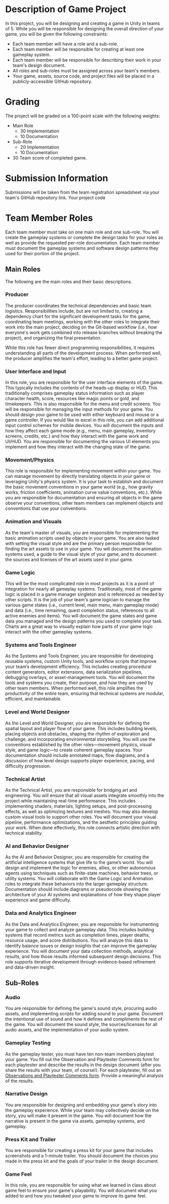 # Description of Game Project

In this project, you will be designing and creating a game in Unity in teams of 5. While you will be responsible for designing the overall direction of your game, you will be given the following constraints:
* Each team member will have a role and a sub-role.
* Each team member will be responsible for creating at least one gameplay system.
* Each team member will be responsible for describing their work in your team's design document. 
* All roles and sub-roles must be assigned across your team's members.
* Your game, assets, source code, and project files will be placed in a publicly-accessible GitHub repository.

# Grading

The project will be graded on a 100-point scale with the following weights:
* Main Role
  * 30 Implementation
  * 10 Documentation
* Sub-Role
  * 20 Implementation
  * 10 Documentation
* 30 Team score of completed game.

# Submission Information

Submissions will be taken from the team registration spreadsheet via your team's GitHub repository link. Your project code

# Team Member Roles

Each team member must take on one main role and one sub-role. You will create the gameplay systems or complete the design tasks for your roles as well as provide the requested per-role documentation. Each team member must document the gameplay systems and software design patterns they used for their portion of the project.

## Main Roles

The following are the main roles and their basic descriptions.

### Producer

The producer coordinates the technical dependencies and basic team logistics. Responsibilities include, but are not limited to, creating a dependency chart for the significant development tasks for the game, coordinating team meetings, working with the other roles to integrate their work into the main project, deciding on the Git-based workflow (i.e., how everyone's work gets combined into release branches without breaking the project), and organizing the final presentation.

While this role has fewer direct programming responsibilities, it requires understanding all parts of the development process. When performed well, the producer amplifies the team's effort, leading to a better game project.

### User Interface and Input

In this role, you are responsible for the user interface elements of the game. This typically includes the contents of the heads-up display or HUD. This traditionally comprises gameplay status information such as player character health, score, resources like magic points or gold,  and timekeepers. This is also responsible for the menu and credit screens. You will be responsible for managing the input methods for your game. You should design your game to be used with either keyboard and mouse or a game controller. If you would like to excel in this role, you can add additional input control schemes for mobile devices. You will document the inputs and how they affect each game mode (e.g., menu, main gameplay, inventory screens, credits, etc.) and how they interact with the game work and UI/HUD. You are responsible for documenting the various UI elements you implement and how they interact with the changing state of the game.

### Movement/Physics

This role is responsible for implementing movement within your game. You can manage movement by directly translating objects in your game or leveraging Unity's physics system. It is your task to establish and document the basic movement conventions in your game world (e.g., how gravity works, friction coefficients, animation curve value conventions, etc.). While you are responsible for documentation and ensuring all objects in the game observe your conventions, other team members can implement objects and conventions that use your conventions.

### Animation and Visuals

As the team's master of visuals, you are responsible for implementing the basic animation scripts used by objects in your game. You are also tasked with setting the visual style and are the primary person responsible for finding the art assets to use in your game. You will document the animation systems used, a guide to the visual style of your game, and to document the sources and licenses of the art assets used in your game. 


### Game Logic

This will be the most complicated role in most projects as it is a point of integration for nearly all gameplay systems. Traditionally, most of the game logic is placed in a game manager singleton and is referenced as needed by other scripts. It is the job of your team's game logician to manage the various game states (i.e., current level, main menu, main gameplay mode) and data (i.e., time remaining, quest completion status, references to all active enemies and items).  You will document the game states and game data you managed and the design patterns you used to complete your task. Charts are a great way to visually explain how parts of your game logic interact with the other gameplay systems.


### Systems and Tools Engineer

As the Systems and Tools Engineer, you are responsible for developing reusable systems, custom Unity tools, and workflow scripts that improve your team’s development efficiency. This includes creating procedural content generators, editor extensions, data serialization pipelines, debugging overlays, or asset-management tools. You will document the tools and systems you create, their purpose, and how they are used by other team members. When performed well, this role amplifies the productivity of the entire team, ensuring that technical systems are modular, efficient, and maintainable.

### Level and World Designer

As the Level and World Designer, you are responsible for defining the spatial layout and player flow of your game. This includes building levels, placing objects and obstacles, shaping the rhythm of exploration and challenge, and incorporating environmental storytelling. You will use the conventions established by the other roles—movement physics, visual style, and game logic—to create coherent gameplay spaces. Your documentation should include annotated maps, flow diagrams, and a discussion of how level design supports player experience, pacing, and difficulty progression.

### Technical Artist

As the Technical Artist, you are responsible for bridging art and engineering. You will ensure that all visual assets integrate smoothly into the project while maintaining real-time performance. This includes implementing shaders, materials, lighting setups, and post-processing effects, as well as optimizing textures and meshes. You may also develop custom visual tools to support other roles. You will document your visual pipeline, performance optimizations, and the aesthetic principles guiding your work. When done effectively, this role connects artistic direction with technical stability.

### AI and Behavior Designer

As the AI and Behavior Designer, you are responsible for creating the artificial intelligence systems that give life to the game’s world. You will design and implement the logic for enemies, allies, or other autonomous agents using techniques such as finite-state machines, behavior trees, or utility systems. You will collaborate with the Game Logic and Animation roles to integrate these behaviors into the larger gameplay structure. Documentation should include diagrams or pseudocode showing the architecture of your AI systems and explanations of how they shape player experience and game difficulty.

### Data and Analytics Engineer

As the Data and Analytics Engineer, you are responsible for instrumenting your game to collect and analyze gameplay data. This includes building systems that record metrics such as completion times, player deaths, resource usage, and score distributions. You will analyze this data to identify balance issues or design insights that can improve the gameplay experience. You will document your data collection methods, analytical results, and how those results informed subsequent design decisions. This role supports iterative development through evidence-based refinement and data-driven insight.

## Sub-Roles



### Audio

You are responsible for defining the game's sound style, procuring audio assets, and implementing scripts for adding sound to your game. Document the intentional use of sound and how it defines and compliments the rest of the game. You will document the sound style, the sources/licenses for all audio assets, and the implementation of your audio system.

### Gameplay Testing

As the gameplay tester, you must have ten non-team members playtest your game. You fill out the Observation and Playtester Comments form for each playtester and describe the results in the design document (after you share the results with your team, of course!). For each playtester, fill out an [Observations and Playtester Comments form](https://docs.google.com/document/d/1oW7AulzjpEocDmMikRL0S0PKxlRrOxsEEP7KB-nGg-A/edit?usp=sharing). Provide a meaningful analysis of the results.

### Narrative Design

You are responsible for designing and embedding your game's story into the gameplay experience. While your team may collectively decide on the story, you will make it present in the game. You will document how the narrative is present in the game via assets, gameplay systems, and gameplay.

### Press Kit and Trailer

You are responsible for creating a press kit for your game that includes screenshots and a 1-minute trailer. You should document the choices you made in the press kit and the goals of your trailer in the design document.

### Game Feel

In this role, you are responsible for using what we learned in class about game feel to ensure your game's playability. You will document what you added to and how you tweaked your game to improve its game feel.


